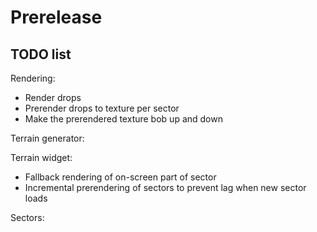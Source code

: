 # Prerelease

## TODO list
Rendering:
* Render drops
* Prerender drops to texture per sector
* Make the prerendered texture bob up and down

Terrain generator:

Terrain widget:
* Fallback rendering of on-screen part of sector
* Incremental prerendering of sectors to prevent lag when new sector loads

Sectors:
